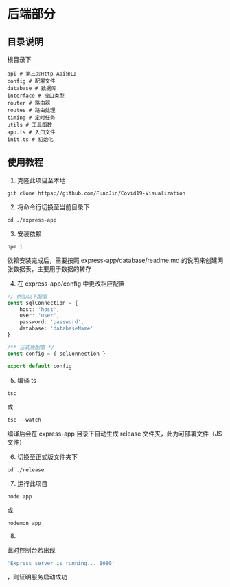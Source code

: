 # 后端部分

## 目录说明

根目录下

```
api # 第三方Http Api接口
config # 配置文件
database # 数据库
interface # 接口类型
router # 路由器
routes # 路由处理
timing # 定时任务
utils # 工具函数
app.ts # 入口文件
init.ts # 初始化
```

## 使用教程

1. 克隆此项目至本地

```
git clone https://github.com/FuncJin/Covid19-Visualization
```

2. 将命令行切换至当前目录下

```
cd ./express-app
```

3. 安装依赖

```
npm i
```

依赖安装完成后，需要按照 express-app/database/readme.md 的说明来创建两张数据表，主要用于数据的转存

4. 在 express-app/config 中更改相应配置

```typescript
// 例如以下配置
const sqlConnection = {
    host: 'host',
    user: 'user',
    password: 'password',
    database: 'databaseName'
}

/** 正式版配置 */
const config = { sqlConnection }

export default config
```

5. 编译 ts

```
tsc
```

或

```
tsc --watch
```

编译后会在 express-app 目录下自动生成 release 文件夹，此为可部署文件（JS 文件）

6. 切换至正式版文件夹下

```
cd ./release
```

7. 运行此项目

```
node app
```

或

```
nodemon app
```

8.

此时控制台若出现

```javascript
'Express server is running... 8080'
```

，则证明服务启动成功
